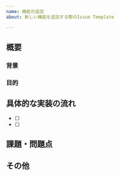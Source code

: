 ```yaml
---
name: 機能の追加
about: 新しい機能を追加する際のIssue Template

---
```


<!-- あくまでテンプレートなので考えて難しいと思った項目は必ずしも埋めなくてよい -->

<!--
# ここに記入すること以外でするべきこと
- 関連するProjectを設定する
- Assigneesを設定する
-->

## 概要
<!-- このIssueの概要を記述． -->

### 背景
<!-- 
なぜこのIssueが必要なのか？
全く知らない人，久々に見てもわかるように記述する．
-->

### 目的
<!--
このIssueを実装して何ができるようになるのか？
全く知らない人，久々に見てもわかるように記述する．
-->

## 具体的な実装の流れ
<!-- どのように実装すれば良いか考えて，細かいタスクに分割する． -->
- [ ] 
- [ ]

## 課題・問題点
<!--
- 実装の流れでまだ詰めきれていない部分
- どのような困難にぶち当たりそうか？
-->

## その他
